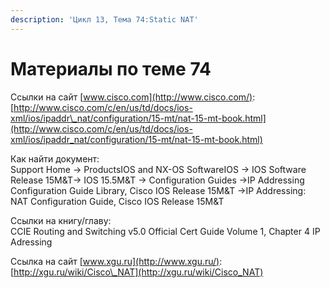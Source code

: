 ```yaml
---
description: 'Цикл 13, Тема 74:Static NAT'
---
```


# Материалы по теме 74

Ссылки на сайт [www.cisco.com](http://www.cisco.com/):  
[http://www.cisco.com/c/en/us/td/docs/ios-xml/ios/ipaddr\_nat/configuration/15-mt/nat-15-mt-book.html](http://www.cisco.com/c/en/us/td/docs/ios-xml/ios/ipaddr_nat/configuration/15-mt/nat-15-mt-book.html)

Как найти документ:  
Support Home → ProductsIOS and NX-OS SoftwareIOS → IOS Software Release 15M&T→ IOS 15.5M&T → Configuration Guides →IP Addressing Configuration Guide Library, Cisco IOS Release 15M&T →IP Addressing: NAT Configuration Guide, Cisco IOS Release 15M&T

Ссылки на книгу/главу:  
CCIE Routing and Switching v5.0 Official Cert Guide Volume 1, Chapter 4 IP Adressing

Ссылка на сайт [www.xgu.ru](http://www.xgu.ru/):  
[http://xgu.ru/wiki/Cisco\_NAT](http://xgu.ru/wiki/Cisco_NAT)

